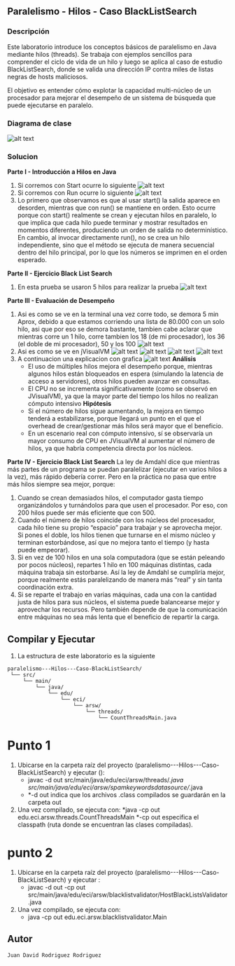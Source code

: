 ## Paralelismo - Hilos - Caso BlackListSearch
### Descripción

Este laboratorio introduce los conceptos básicos de paralelismo en Java mediante hilos (threads).
Se trabaja con ejemplos sencillos para comprender el ciclo de vida de un hilo y luego se aplica al caso de estudio BlackListSearch, donde se valida una dirección IP contra miles de listas negras de hosts maliciosos.

El objetivo es entender cómo explotar la capacidad multi-núcleo de un procesador para mejorar el desempeño de un sistema de búsqueda que puede ejecutarse en paralelo.

### Diagrama de clase

![alt text](img/image9.png)


### Solucion

**Parte I - Introducción a Hilos en Java**

1. Si corremos con Start ocurre lo siguiente
![alt text](img/image-6.png) 
2. Si corremos con Run ocurre lo siguiente
![alt text](img/image-7.png)
3. Lo primero que observamos es que al usar start() la salida aparece en desorden, mientras que con run() se mantiene en orden. Esto ocurre porque con start() realmente se crean y ejecutan hilos en paralelo, lo que implica que cada hilo puede terminar y mostrar resultados en momentos diferentes, produciendo un orden de salida no determinístico.
En cambio, al invocar directamente run(), no se crea un hilo independiente, sino que el método se ejecuta de manera secuencial dentro del hilo principal, por lo que los números se imprimen en el orden esperado.

**Parte II - Ejercicio Black List Search**

1. En esta prueba se usaron 5 hilos para realizar la prueba 
![alt text](img/image-8.png)


**Parte III - Evaluación de Desempeño**

1. Asi es como se ve en la terminal una vez corre todo, se demora 5 min Aprox, debido a que estamos corriendo una lista de 80.000 con un solo hilo, asi que por eso se demora bastante, tambien cabe aclarar que mientras corre un 1 hilo, corre tambien los 18 (de mi procesador), los 36 (el doble de mi procesador), 50 y los 100
![alt text](img/image.png)
2. Asi es como se ve en jVisualVM
![alt text](img/image-1.png)
![alt text](img/image-2.png)
![alt text](img/image-3.png)
![alt text](img/image-4.png)
3. A continuacion una explicacion con grafica
![alt text](img/image-5.png)
**Análisis**
    * El uso de múltiples hilos mejora el desempeño porque, mientras algunos hilos están bloqueados en espera (simulando la latencia de acceso a servidores), otros hilos pueden avanzar en consultas.
    * El CPU no se incrementa significativamente (como se observó en JVisualVM), ya que la mayor parte del tiempo los hilos no realizan cómputo intensivo
**Hipótesis**
    * Si el número de hilos sigue aumentando, la mejora en tiempo tenderá a estabilizarse, porque llegará un punto en el que el overhead de crear/gestionar más hilos será mayor que el beneficio.
    * En un escenario real con cómputo intensivo, sí se observaría un mayor consumo de CPU en JVisualVM al aumentar el número de hilos, ya que habría competencia directa por los núcleos.

**Parte IV - Ejercicio Black List Search**
La ley de Amdahl dice que mientras más partes de un programa se puedan paralelizar (ejecutar en varios hilos a la vez), más rápido debería correr. Pero en la práctica no pasa que entre más hilos siempre sea mejor, porque:

1. Cuando se crean demasiados hilos, el computador gasta tiempo organizándolos y turnándolos para que usen el procesador. Por eso, con 200 hilos puede ser más eficiente que con 500.
2. Cuando el número de hilos coincide con los núcleos del procesador, cada hilo tiene su propio “espacio” para trabajar y se aprovecha mejor. Si pones el doble, los hilos tienen que turnarse en el mismo núcleo y terminan estorbándose, así que no mejora tanto el tiempo (y hasta puede empeorar).
3. Si en vez de 100 hilos en una sola computadora (que se están peleando por pocos núcleos), repartes 1 hilo en 100 máquinas distintas, cada máquina trabaja sin estorbarse. Así la ley de Amdahl se cumpliría mejor, porque realmente estás paralelizando de manera más “real” y sin tanta coordinación extra.
4. Si se reparte el trabajo en varias máquinas, cada una con la cantidad justa de hilos para sus núcleos, el sistema puede balancearse mejor y aprovechar los recursos. Pero también depende de que la comunicación entre máquinas no sea más lenta que el beneficio de repartir la carga.

## Compilar y Ejecutar


1. La estructura de este laboratorio es la siguiente 
```plaintext
paralelismo---Hilos---Caso-BlackListSearch/
 └── src/
     └── main/
         └── java/
             └── edu/
                 └── eci/
                     └── arsw/
                         └── threads/
                             └── CountThreadsMain.java
```

# Punto 1

1. Ubicarse en la carpeta raíz del proyecto (paralelismo---Hilos---Caso-BlackListSearch) y ejecutar ():
    * javac -d out src/main/java/edu/eci/arsw/threads/*.java src/main/java/edu/eci/arsw/spamkeywordsdatasource/*.java
    * *-d out indica que los archivos .class compilados se guardarán en la carpeta out
2. Una vez compilado, se ejecuta con:
    *java -cp out edu.eci.arsw.threads.CountThreadsMain
    *-cp out especifica el classpath (ruta donde se encuentran las clases compiladas).

# punto 2

1. Ubicarse en la carpeta raíz del proyecto (paralelismo---Hilos---Caso-BlackListSearch) y ejecutar :
    * javac -d out -cp out src/main/java/edu/eci/arsw/blacklistvalidator/HostBlackListsValidator.java
2. Una vez compilado, se ejecuta con:
    * java -cp out edu.eci.arsw.blacklistvalidator.Main


## Autor

    Juan David Rodriguez Rodriguez

